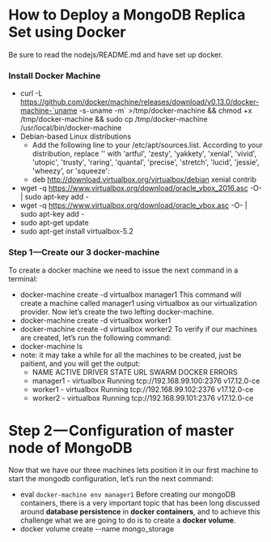 # How to Deploy a MongoDB Replica Set using Docker
Be sure to read the nodejs/README.md and have set up docker.

### Install Docker Machine
- curl -L https://github.com/docker/machine/releases/download/v0.13.0/docker-machine-`uname -s`-`uname -m` >/tmp/docker-machine &&
 chmod +x /tmp/docker-machine && sudo cp /tmp/docker-machine /usr/local/bin/docker-machine
- Debian-based Linux distributions
  - Add the following line to your /etc/apt/sources.list. According to your distribution, replace '<mydist>' with 'artful', 'zesty', 'yakkety', 'xenial', 'vivid', 'utopic', 'trusty', 'raring', 'quantal', 'precise', 'stretch', 'lucid', 'jessie', 'wheezy', or 'squeeze':
  - deb http://download.virtualbox.org/virtualbox/debian xenial contrib
- wget -q https://www.virtualbox.org/download/oracle_vbox_2016.asc -O- | sudo apt-key add -
- wget -q https://www.virtualbox.org/download/oracle_vbox.asc -O- | sudo apt-key add -
- sudo apt-get update
- sudo apt-get install virtualbox-5.2

### Step 1 —Create our 3 docker-machine
To create a docker machine we need to issue the next command in a terminal:
- docker-machine create -d virtualbox manager1
This command will create a machine called manager1 using virtualbox as our virtualization provider.  Now let’s create the two lefting docker-machine.
- docker-machine create -d virtualbox worker1
- docker-machine create -d virtualbox worker2
To verify if our machines are created, let’s run the following command:
- docker-machine ls
- note: it may take a while for all the machines to be created, just be paitient, and you will get the output:
  - NAME       ACTIVE   DRIVER       STATE     URL                         SWARM   DOCKER        ERRORS
  - manager1   -        virtualbox   Running   tcp://192.168.99.100:2376           v17.12.0-ce   
  - worker1    -        virtualbox   Running   tcp://192.168.99.102:2376           v17.12.0-ce   
  - worker2    -        virtualbox   Running   tcp://192.168.99.101:2376           v17.12.0-ce   

# Step 2 — Configuration of master node of MongoDB
Now that we have our three machines lets position it in our first machine to start the mongodb configuration, let’s run the next command:
- eval `docker-machine env manager1`
Before creating our mongoDB containers, there is a very important topic that has been long discussed around **database persistence** in **docker containers**, and to achieve this challenge what we are going to do is to create a **docker volume**.
- docker volume create --name mongo_storage